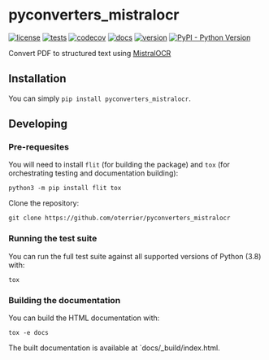 # pyconverters_mistralocr

[![license](https://img.shields.io/github/license/oterrier/pyconverters_mistralocr)](https://github.com/oterrier/pyconverters_mistralocr/blob/master/LICENSE)
[![tests](https://github.com/oterrier/pyconverters_mistralocr/workflows/tests/badge.svg)](https://github.com/oterrier/pyconverters_mistralocr/actions?query=workflow%3Atests)
[![codecov](https://img.shields.io/codecov/c/github/oterrier/pyconverters_mistralocr)](https://codecov.io/gh/oterrier/pyconverters_mistralocr)
[![docs](https://img.shields.io/readthedocs/pyconverters_mistralocr)](https://pyconverters_mistralocr.readthedocs.io)
[![version](https://img.shields.io/pypi/v/pyconverters_mistralocr)](https://pypi.org/project/pyconverters_mistralocr/)
[![PyPI - Python Version](https://img.shields.io/pypi/pyversions/pyconverters_mistralocr)](https://pypi.org/project/pyconverters_mistralocr/)

Convert PDF to structured text using [MistralOCR](https://github.com/kermitt2/mistralocr)

## Installation

You can simply `pip install pyconverters_mistralocr`.

## Developing

### Pre-requesites

You will need to install `flit` (for building the package) and `tox` (for orchestrating testing and documentation building):

```
python3 -m pip install flit tox
```

Clone the repository:

```
git clone https://github.com/oterrier/pyconverters_mistralocr
```

### Running the test suite

You can run the full test suite against all supported versions of Python (3.8) with:

```
tox
```

### Building the documentation

You can build the HTML documentation with:

```
tox -e docs
```

The built documentation is available at `docs/_build/index.html.
